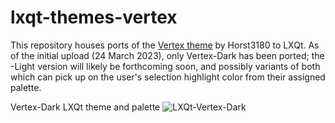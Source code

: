# lxqt-themes-vertex

This repository houses ports of the <a href=https://github.com/horst3180/Vertex-theme>Vertex theme</a> by Horst3180 to LXQt. As of the initial upload (24 March 2023), only Vertex-Dark has been ported; the -Light version will likely be forthcoming soon, and possibly variants of both which can pick up on the user's selection highlight color from their assigned palette.

Vertex-Dark LXQt theme and palette
![LXQt-Vertex-Dark](https://user-images.githubusercontent.com/67122280/227695715-a10c2f18-4e98-49a6-b8e6-5a6178a543a4.png)
